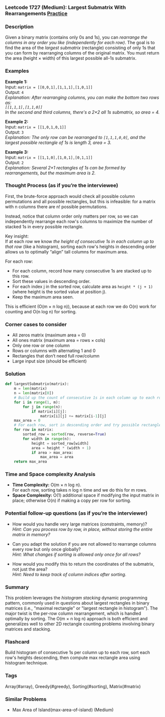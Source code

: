 ### Leetcode 1727 (Medium): Largest Submatrix With Rearrangements [Practice](https://leetcode.com/problems/largest-submatrix-with-rearrangements)

### Description  
Given a binary matrix (contains only 0s and 1s), you can *rearrange the columns in any order you like (independently for each row)*. The goal is to find the area of the *largest submatrix* (rectangle) consisting of only 1s that you can form by rearranging columns of the original matrix. You must return the area (height × width) of this largest possible all-1s submatrix.

### Examples  

**Example 1:**  
Input: `matrix = [[0,0,1],[1,1,1],[1,0,1]]`  
Output: `4`  
*Explanation: After rearranging columns, you can make the bottom two rows as:  
`[[1,1,1],[1,1,0]]`  
In the second and third columns, there's a 2×2 all 1s submatrix, so area = 4.*

**Example 2:**  
Input: `matrix = [[1,0,1,0,1]]`  
Output: `3`  
*Explanation: The only row can be rearranged to `[1,1,1,0,0]`, and the largest possible rectangle of 1s is length 3, area = 3.*

**Example 3:**  
Input: `matrix = [[1,1,0],[1,0,1],[0,1,1]]`  
Output: `2`  
*Explanation: Several 2×1 rectangles of 1s can be formed by rearrangements, but the maximum area is 2.*

### Thought Process (as if you’re the interviewee)  
First, the brute-force approach would check all possible column permutations and all possible rectangles, but this is infeasible: for a matrix with n columns there are n! possible permutations.

Instead, notice that column order only matters per row, so we can independently rearrange each row's columns to maximize the number of stacked 1s in every possible rectangle.

Key insight:  
If at each row we know *the height of consecutive 1s in each column up to that row* (like a histogram), sorting each row's heights in descending order allows us to optimally “align” tall columns for maximum area.

For each row:
- For each column, record how many consecutive 1s are stacked up to this row.
- Sort these values in descending order.
- For each index j in the sorted row, calculate area as `height * (j + 1)` (where height is the sorted value at position j).
- Keep the maximum area seen.

This is efficient (O(m × n log n)), because at each row we do O(n) work for counting and O(n log n) for sorting.

### Corner cases to consider  
- All zeros matrix (maximum area = 0)
- All ones matrix (maximum area = rows × cols)
- Only one row or one column
- Rows or columns with alternating 1 and 0
- Rectangles that don’t need full row/column
- Large input size (should be efficient)

### Solution

```python
def largestSubmatrix(matrix):
    m = len(matrix)
    n = len(matrix[0])
    # Build up the count of consecutive 1s in each column up to each row
    for i in range(1, m):
        for j in range(n):
            if matrix[i][j]:
                matrix[i][j] += matrix[i-1][j]
    max_area = 0
    # For each row, sort in descending order and try possible rectangles
    for row in matrix:
        sorted_row = sorted(row, reverse=True)
        for width in range(n):
            height = sorted_row[width]
            area = height * (width + 1)
            if area > max_area:
                max_area = area
    return max_area
```

### Time and Space complexity Analysis  

- **Time Complexity:** O(m × n log n).  
  For each row, sorting takes n log n time and we do this for m rows.
- **Space Complexity:** O(1) additional space if modifying the input matrix in place; otherwise O(n) if making a copy per row for sorting.

### Potential follow-up questions (as if you’re the interviewer)  

- How would you handle very large matrices (constraints, memory)?  
  *Hint: Can you process row by row, in place, without storing the entire matrix in memory?*

- Can you adapt the solution if you are not allowed to rearrange columns every row but only once globally?  
  *Hint: What changes if sorting is allowed only once for all rows?*

- How would you modify this to return the coordinates of the submatrix, not just the area?  
  *Hint: Need to keep track of column indices after sorting.*

### Summary
This problem leverages the *histogram stacking* dynamic programming pattern, commonly used in questions about largest rectangles in binary matrices (i.e., "maximal rectangle" or "largest rectangle in histogram"). The major twist is the per-row column rearrangement, which is handled optimally by sorting. The O(m × n log n) approach is both efficient and generalizes well to other 2D rectangle counting problems involving binary matrices and stacking.


### Flashcard
Build histogram of consecutive 1s per column up to each row, sort each row's heights descending, then compute max rectangle area using histogram technique.

### Tags
Array(#array), Greedy(#greedy), Sorting(#sorting), Matrix(#matrix)

### Similar Problems
- Max Area of Island(max-area-of-island) (Medium)
